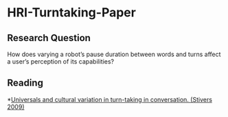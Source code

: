 # HRI-Turntaking-Paper

## Research Question 

How does varying a robot’s pause duration between words and turns affect a user’s perception of its capabilities?

## Reading 

*[Universals and cultural variation in turn-taking in conversation. (Stivers 2009)](http://pubman.mpdl.mpg.de/pubman/item/escidoc:66202/component/escidoc:68328/Stivers_2009_universals.pdf)